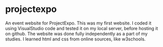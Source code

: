 # projectexpo
An event website for ProjectExpo.
This was my first website. I coded it using VisualStudio code and tested it on my local server, before hosting it on github.
The website was done fully independently as a part of my studies. I learned html and css from online sources, like w3schools.
